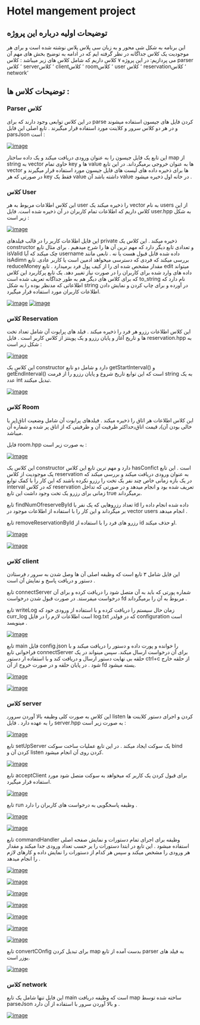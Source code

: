 # Hotel mangement project

## توضیحات اولیه درباره این پروژه

این برنامه به شکل شی محور و به زبان سی پلاس پلاس نوشته شده است و برای هر موجودیت یک کلاس جداگانه در نظر گرفته ایم  که در ادامه به توضیح بخش های مهم آن می پردازیم:
  در این پروژه ۷ کلاس داریم که شامل کلاس های زیر میباشد :
کلاس parser ٬
کلاس server٬
کلاس client٬
کلاس room٬
کلاس user ٬
کلاس reservation٬
کلاس network٬

## توضیحات کلاس ها :

### Parser کلاس

در این کلاس توابعی وجود دارند که برای parse کردن فایل های جیسون استفاده میشوند و در هر دو کلاس سرور و کلاینت مورد استفاده قرار میگیرند .
تابع اصلی این فایل parsJson است :

[![image](https://www.linkpicture.com/q/parserJson.png)](https://www.linkpicture.com/view.php?img=LPic6413028e7484f1816288767)

این تابع یک فایل جیسون را به عنوان ورودی دریافت میکند و یک داده ساختار map
از string
به vector 
حاوی تمام key ها 
و value ها
به عنوان خروجی برمیگرداند.
در این تابع vector ها 
برای ذخیره داده های لیست های فایل جیسون مورد استفاده قرار میگیرند و در صورتی که هر key فقط 
یک value داشته باشد 
آن value در خانه اول ذخیره میشود .

### کلاس User

ابن کلاس اطلاعات مربوط به هر user را ذخیره میکند
یک vector به
نام users از این کلاس داریم که اطلاعات تمام کاربران در آن ذخیره شده است.
فایل user.hpp به شکل زیر است :

[![image](https://www.linkpicture.com/q/parserJson.png)](https://www.linkpicture.com/view.php?img=LPic6413028e7484f1816288767)

این فایل اطلاعات کاربر را در قالب فیلدهای private ذخیره میکند .
این کلاس یک constructor 
و تعدادی تابع دیگر دارد که مهم ترین آن ها را شرح میدهیم . برای مثال تابع isValid چک میکند که 
آیا username داده شده قابل قبول هست یا نه .
تابعی مانند isAdimn بررسی میکند که فردی که دسترسی میخواهد ادمین است یا کاربر عادی.
تابع reduceMoney مقدار مشخص شده ای را از کیف پول فرد برمیدارد .
تابع edit میتواند داده های وارد شده برای کاربران را در صورت نیاز تغییر دهد.
یک تابع پرکاربرد این کلاس که برای کلاس های دیگر هم به طور جداگانه تعریف شده است to_string نام دارد که اطلاعاتی که مدنظر بوده را
به شکل string در آورده و برای چاپ کردن و نمایش دادن اطلاعات کاربران مورد استفاده قرار میگیرد.

[![image](https://www.linkpicture.com/q/Usercpp1.png)](https://www.linkpicture.com/view.php?img=LPic64130cf04b72f941790233)
[![image](https://www.linkpicture.com/q/Usercpp2.png)](https://www.linkpicture.com/view.php?img=LPic64130cf04b72f941790233)

### کلاس Reservation

این کلاس اطلاعات رزرو هر فرد را ذخیره میکند . فیلد های پرایوت آن شامل تعداد تخت ها و تاریخ آغاز و پایان رزرو و یک پوینتز از کلاس کاربر است .
فایل reservation.hpp به شکل زیر است :

[![image](https://www.linkpicture.com/q/Reservhpp_1.png)](https://www.linkpicture.com/view.php?img=LPic6413240e68a7f1823775595)

این کلاس یک constructor دارد 
و شامل دو تابع getStartInterval()
و getEndInterval()
است که این توابع تاریخ شروع و پایان رزرو را از فرمت string
به یک عدد int تبدیل میکنند.

[![image](https://www.linkpicture.com/q/Reservcpp_1.png)](https://www.linkpicture.com/view.php?img=LPic6413240e68a7f1823775595)

### کلاس Room

این کلاس اطلاعات هر اتاق را ذخیره میکند . فیلدهای پرایوت آن شامل وضعیت اتاق(پر یا خالی بودن آن)٫ قیمت اتاق٫حداکثر ظرفیت آن و ظرفیتی که از اتاق پر شده و شماره آن میباشد.

فایل room.hpp به صورت زیر است :

[![image](https://www.linkpicture.com/q/Roomhpp.png)](https://www.linkpicture.com/view.php?img=LPic64133b14f3ea51144886599)

این کلاس  یک constructor دارد و
مهم ترین تابع این کلاس hasConfict است .
این تابع یک موجودیت از کلاس reservation به عنوان ورودی دریافت میکند و 
بررسی میکند که در یک بازه زمانی خاص چند نفر یک تخت را رزرو نکرده باشند که این کار را با کمک توابع interval که در 
کلاس reservation تعریف شده بود و انجام میدهد 
و در صورتی که تداخل زمانی برای رزرو یک تخت وجود داشت این تابع true برمیگرداند.

تابع findNumOfreserveById تعداد رزروهایی که یک نفر 
با id داده شده انجام داده را بر میگرداند و 
این کار را با استفاده از اطلاعات موجود در vector<reservation> users انجام میدهد .

تابع removeReservationById رزرو های فرد را با استفاده 
از id او حذف میکند.

[![image](https://www.linkpicture.com/q/Roomcpp1.png)](https://www.linkpicture.com/view.php?img=LPic64133b14f3ea51144886599)

[![image](https://www.linkpicture.com/q/Roomcpp2.png)](https://www.linkpicture.com/view.php?img=LPic64133b14f3ea51144886599)

### کلاس client 

این فایل شامل ۳ تابع است که وظیفه اصلی آن ها وصل شدن به سرور ٫ فرستادن دستور و دریافت پاسخ و نمایش آن است . 

تابع connectServer شماره پورتی که باید به آن متصل شود را دریافت کرده و برای آن درخواست میفرستد.
در صورت قبول شدن درخواست fd مربوط به آن را برمیگرداند .

تابع writeLog زمان حال سیستم را دریافت کرده و با استفاده از ورودی خود 
که curr_log است اطلاعات لازم را در 
فایل log.txt 
که در فولدر configuration است مینویسد .

[![image](https://www.linkpicture.com/q/client1.png)](https://www.linkpicture.com/view.php?img=LPic641342e3b879c1799715608)

تابع main 
فایل config.json را خوانده و پورت داده و دستور را دریافت میکند و با 
فراخوانی تابع connectServer برای آن درخواست ارسال میکند.
سپس مینواند در یک حلقه بی نهایت دستور ارسال و دریافت کند و با استفاده ار دستور ctrl+c از حلقه خارج شود .
در پایان حلقه و در صورت خروج از آن fd یسته میشود.

[![image](https://www.linkpicture.com/q/client2.png)](https://www.linkpicture.com/view.php?img=LPic641342e3b879c1799715608)

[![image](https://www.linkpicture.com/q/client3.png)](https://www.linkpicture.com/view.php?img=LPic641342e3b879c1799715608)


### کلاس server 

این کلاس به صورت کلی وظیفه بالا آوردن سرور٫ listen کردن و اجرای دستور کلاینت ها را به عهده دارد .
فایل server.hpp به صورت زیر است :

[![image](https://www.linkpicture.com/q/serverhpp.png)](https://www.linkpicture.com/view.php?img=LPic64134c9d447391850347168)

تابع setUpServer یک سوکت ایجاد میکند . 
در این تابع عملیات ساخت سوکت bind کردن آن 
و listen کردن روی آن انجام میشود.

[![image](https://www.linkpicture.com/q/setupserver.png)](https://www.linkpicture.com/view.php?img=LPic64134d11d82ec975450604)

تابع acceptClient برای قبول کردن یک کاربر که میخواهد به سوکت متصل شود مورد استفاده قرار میگیرد.

[![image](https://www.linkpicture.com/q/accceptthing.png)](https://www.linkpicture.com/view.php?img=LPic641356e401011276453938)

تابع run وظیفه پاسخگویی به درخواست های کاربران را دارد .

[![image](https://www.linkpicture.com/q/قعد.png)](https://www.linkpicture.com/view.php?img=LPic6413581b6031e1118534929)

[![image](https://www.linkpicture.com/q/قعد۲.png)](https://www.linkpicture.com/view.php?img=LPic6413581b6031e1118534929)

تابع commandHandler وظیفه برای اجرای تمام دستورات و نمایش صفحه اصلی استفاده میشود .
این تابع در ابتدا دستورات را یر حسب تعداد ورودی جدا میکند و مقدار هر ورودی را مشخص میکند و سپس هر کدام از دستورات را نمایش داده و کارهای لازم را انجام میدهد .

[![image](https://www.linkpicture.com/q/قعد۲.png)](https://www.linkpicture.com/view.php?img=LPic6413581b6031e1118534929)

[![image](https://www.linkpicture.com/q/قعد۲.png)](https://www.linkpicture.com/view.php?img=LPic6413581b6031e1118534929)

[![image](https://www.linkpicture.com/q/قعد۲.png)](https://www.linkpicture.com/view.php?img=LPic6413581b6031e1118534929)

[![image](https://www.linkpicture.com/q/قعد۲.png)](https://www.linkpicture.com/view.php?img=LPic6413581b6031e1118534929)

[![image](https://www.linkpicture.com/q/قعد۲.png)](https://www.linkpicture.com/view.php?img=LPic6413581b6031e1118534929)

[![image](https://www.linkpicture.com/q/قعد۲.png)](https://www.linkpicture.com/view.php?img=LPic6413581b6031e1118534929)

[![image](https://www.linkpicture.com/q/قعد۲.png)](https://www.linkpicture.com/view.php?img=LPic6413581b6031e1118534929)




تابع convertCOnfig برای تبدیل 
کردن map بدست آمده از 
تابع parser 
به فیلد های یوزر است.

[![image](https://www.linkpicture.com/q/convertConfig.png)](https://www.linkpicture.com/view.php?img=LPic64135ba1084ba393989122)


### کلاس network 

این فایل تنها شامل یک تابع main است که وظیفه 
دریافت map ساخته شده 
توسط parseJson و 
بالا آوردن سرور با استفاده از آن دارد .

[![image](https://www.linkpicture.com/q/Network_2.png)](https://www.linkpicture.com/view.php?img=LPic64135d7ced86b905615975)




